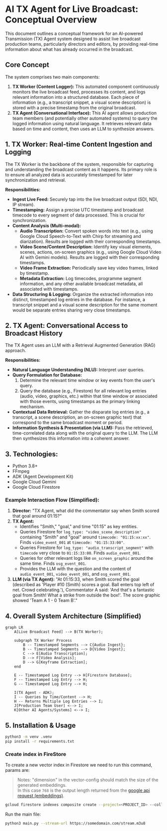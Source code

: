 # AI TX Agent for Live Broadcast: Conceptual Overview

This document outlines a conceptual framework for an AI-powered Transmission (TX) Agent system designed to assist live broadcast production teams, particularly directors and editors, by providing real-time information about what has already occurred in the broadcast.

## Core Concept

The system comprises two main components:

1. **TX Worker (Content Logger):** This automated component continuously monitors the live broadcast feed, processes its content, and logs relevant information into a structured database. Each piece of information (e.g., a transcript snippet, a visual scene description) is stored with a precise timestamp from the original broadcast.
2. **TX Agent (Conversational Interface):** This AI agent allows production team members (and potentially other automated systems) to query the logged information using natural language. It retrieves relevant data based on time and content, then uses an LLM to synthesize answers.

## 1. TX Worker: Real-time Content Ingestion and Logging

The TX Worker is the backbone of the system, responsible for capturing and understanding the broadcast content as it happens. Its primary role is to ensure all analyzed data is accurately timestamped for later synchronization and retrieval.

**Responsibilities:**

* **Ingest Live Feed:** Securely tap into the live broadcast output (SDI, NDI, IP stream).
* **Timestamping:** Assign a precise UTC timestamp and broadcast timecode to every segment of data processed. This is crucial for synchronization.
* **Content Analysis (Multi-modal):**
  * **Audio Transcription:** Convert spoken words into text (e.g., using Google Cloud Speech-to-Text with Chirp for streaming and diarization). Results are logged with their corresponding timestamps.
  * **Video Scene/Content Description:** Identify key visual elements, scenes, actions, on-screen graphics (e.g., using Google Cloud Video AI with Gemini models). Results are logged with their corresponding timestamps.
  * **Video Frame Extraction:** Periodically save key video frames, linked by timestamp.
  * **Metadata Extraction:** Log timecodes, programme segment information, and any other available broadcast metadata, all associated with timestamps.
* **Data Structuring & Logging:** Organize the extracted information into distinct, timestamped log entries in the database. For instance, a transcript snippet and a visual scene description for the same moment would be separate entries sharing very close timestamps.


## 2. TX Agent: Conversational Access to Broadcast History

The TX Agent uses an LLM with a Retrieval Augmented Generation (RAG) approach.

**Responsibilities:**

* **Natural Language Understanding (NLU):** Interpret user queries.
* **Query Formulation for Database:**
    1. Determine the relevant time window or key events from the user's query.
    2. Query the database (e.g., Firestore) for all relevant log entries (audio, video, graphics, etc.) within that time window or associated with those events, using timestamps as the primary linking mechanism.
* **Contextual Data Retrieval:** Gather the disparate log entries (e.g., a transcript, a scene description, an on-screen graphic text) that correspond to the same broadcast moment or period.
* **Information Synthesis & Presentation (via LLM):** Pass the retrieved, time-correlated data along with the original query to the LLM. The LLM then synthesizes this information into a coherent answer.


## 3. Technologies:

- Python 3.8+
- FFmpeg
- ADK (Agent Development Kit)
- Google Cloud Gemini
- Google Cloud Firestore



### Example Interaction Flow (Simplified):

1. **Director:** "TX Agent, what did the commentator say when Smith scored that goal around 01:15?"
2. **TX Agent:**
    * Identifies "Smith," "goal," and time "01:15" as key entities.
    * Queries Firestore for `log_type: "video_scene_description"` containing "Smith" and "goal" around `timecode: "01:15:xx:xx"`. Finds `video_event_001` at `timecode: "01:15:33:00"`.
    * Queries Firestore for `log_type: "audio_transcript_segment"` with `timecode` very close to `01:15:33:00`. Finds `audio_event_001`.
    * Queries for other relevant logs like `on_screen_graphic` around the same time. Finds `osg_event_001`.
    * Provides the LLM with the question and the content of `audio_event_001`, `video_event_001`, and `osg_event_001`.
3. **LLM (via TX Agent):** "At 01:15:33, when Smith scored the goal (described as 'Player #10 (Smith) scores a goal. Ball enters top left of net. Crowd celebrating.'), Commentator A said: 'And that's a fantastic goal from Smith! What a strike from outside the box!'. The score graphic showed 'Team A 1 - 0 Team B'."

## 4. Overall System Architecture (Simplified)

```mermaid
graph LR
    A[Live Broadcast Feed] --> B(TX Worker);

    subgraph TX Worker Process
        B -- Timestamped Segments --> C{Audio Ingest};
        B -- Timestamped Segments --> D{Video Ingest};
        C --> E[Audio Transcription];
        D --> F[Video Analysis];
        D --> G[Keyframe Extraction];
    end

    E -- Timestamped Log Entry --> H[Firestore Database];
    F -- Timestamped Log Entry --> H;
    G -- Timestamped Log Entry --> H;

    I(TX Agent - ADK);
    I -- Queries by Time/Content --> H;
    H -- Returns Multiple Log Entries --> I;
    J[Production Team User] <--> I;
    K[Other AI Agents/Systems] <--> I;
```

## 5. Installation & Usage

```bash
python3 -m venv .venv
pip install -r requirements.txt
```

### Create index in FireStore

To create a new vector index in Firestore we need to run this command, params are:
> Notes: "dimension" in the vector-config should match the size of the generated embeddings. <br />
In this case `768` is the output length returned from the [google api request (embeddings)](https://ai.google.dev/gemini-api/docs/embedding).


```bash
gcloud firestore indexes composite create --project=<PROJECT_ID> --collection-group=<COLLECTION_NAME> --query-scope=COLLECTION --field-config=vector-config='{"dimension":"768","flat": "{}"}',field-path=embeddings
```

Run the main file:

```bash
python3 main.py --stream-url https://somedomain.com/stream.m3u8
```

